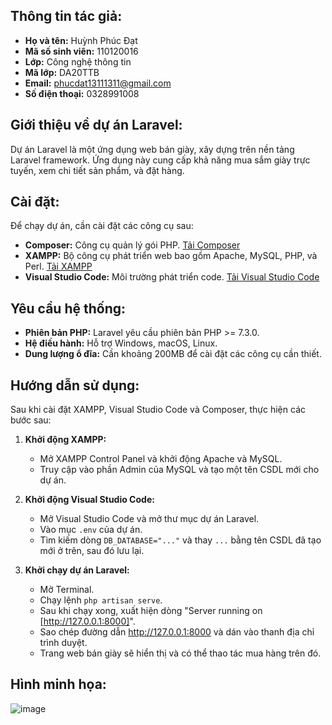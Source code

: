 ## Thông tin tác giả:

- **Họ và tên:** Huỳnh Phúc Đạt
- **Mã số sinh viên:** 110120016
- **Lớp:** Công nghệ thông tin
- **Mã lớp:** DA20TTB
- **Email:** phucdat13111311@gmail.com
- **Số điện thoại:** 0328991008

## Giới thiệu về dự án Laravel:

Dự án Laravel là một ứng dụng web bán giày, xây dựng trên nền tảng Laravel framework. Ứng dụng này cung cấp khả năng mua sắm giày trực tuyến, xem chi tiết sản phẩm, và đặt hàng.

## Cài đặt:

Để chạy dự án, cần cài đặt các công cụ sau:

- **Composer:** Công cụ quản lý gói PHP. [Tải Composer](https://getcomposer.org/)
- **XAMPP:** Bộ công cụ phát triển web bao gồm Apache, MySQL, PHP, và Perl. [Tải XAMPP](https://www.apachefriends.org/index.html)
- **Visual Studio Code:** Môi trường phát triển code. [Tải Visual Studio Code](https://code.visualstudio.com/)

## Yêu cầu hệ thống:

- **Phiên bản PHP:** Laravel yêu cầu phiên bản PHP >= 7.3.0.
- **Hệ điều hành:** Hỗ trợ Windows, macOS, Linux.
- **Dung lượng ổ đĩa:** Cần khoảng 200MB để cài đặt các công cụ cần thiết.

## Hướng dẫn sử dụng:

Sau khi cài đặt XAMPP, Visual Studio Code và Composer, thực hiện các bước sau:

1. **Khởi động XAMPP:**
   - Mở XAMPP Control Panel và khởi động Apache và MySQL.
   - Truy cập vào phần Admin của MySQL và tạo một tên CSDL mới cho dự án.

2. **Khởi động Visual Studio Code:**
   - Mở Visual Studio Code và mở thư mục dự án Laravel.
   - Vào mục `.env` của dự án.
   - Tìm kiếm dòng `DB_DATABASE="..."` và thay `...` bằng tên CSDL đã tạo mới ở trên, sau đó lưu lại.

3. **Khởi chạy dự án Laravel:**
   - Mở Terminal.
   - Chạy lệnh `php artisan serve`.
   - Sau khi chạy xong, xuất hiện dòng "Server running on [http://127.0.0.1:8000]".
   - Sao chép đường dẫn http://127.0.0.1:8000 và dán vào thanh địa chỉ trình duyệt.
   - Trang web bán giày sẽ hiển thị và có thể thao tác mua hàng trên đó.

## Hình minh họa:
![image](https://github.com/phucdat1311/cn-da20ttb-huynhphucdat-bangiay-laravel/assets/117262546/8624666f-5307-41fb-9c2a-d37ef475ab92)
